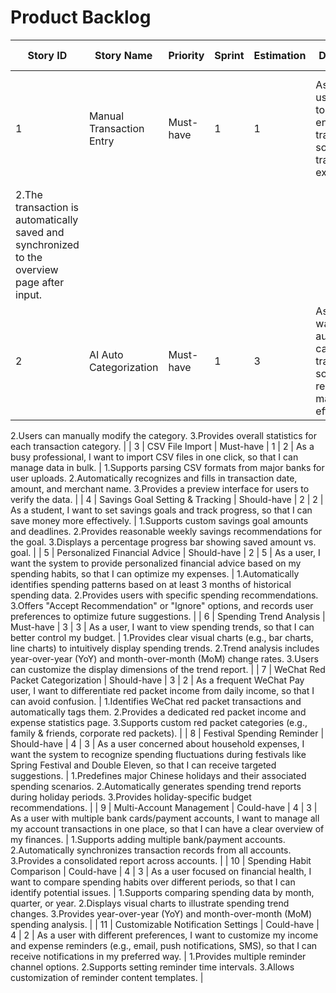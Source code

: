 # Product Backlog

| Story ID | Story Name | Priority | Sprint | Estimation | Description | Acceptance Criteria |
|----------|------------|----------|--------|------------|-------------|----------------------|
| 1 | Manual Transaction Entry | Must-have | 1 | 1 | As a regular user, I want to manually enter transactions, so that I can track daily expenses. | 1.Users can enter the amount, category, and date, and successfully save the transaction.
2.The transaction is automatically saved and synchronized to the overview page after input. |
| 2 | AI Auto Categorization | Must-have | 1 | 3 | As a user, I want AI to automatically categorize transactions, so that I can reduce manual effort. | 1.AI can automatically recognize transaction categories.
2.Users can manually modify the category.
3.Provides overall statistics for each transaction category. |
| 3 | CSV File Import | Must-have | 1 | 2 | As a busy professional, I want to import CSV files in one click, so that I can manage data in bulk. | 1.Supports parsing CSV formats from major banks for user uploads.
2.Automatically recognizes and fills in transaction date, amount, and merchant name.
3.Provides a preview interface for users to verify the data. |
| 4 | Savings Goal Setting & Tracking | Should-have | 2 | 2 | As a student, I want to set savings goals and track progress, so that I can save money more effectively. | 1.Supports custom savings goal amounts and deadlines.
2.Provides reasonable weekly savings recommendations for the goal.
3.Displays a percentage progress bar showing saved amount vs. goal. |
| 5 | Personalized Financial Advice | Should-have | 2 | 5 | As a user, I want the system to provide personalized financial advice based on my spending habits, so that I can optimize my expenses. | 1.Automatically identifies spending patterns based on at least 3 months of historical spending data.
2.Provides users with specific spending recommendations.
3.Offers "Accept Recommendation" or "Ignore" options, and records user preferences to optimize future suggestions. |
| 6 | Spending Trend Analysis | Must-have | 3 | 3 | As a user, I want to view spending trends, so that I can better control my budget. | 1.Provides clear visual charts (e.g., bar charts, line charts) to intuitively display spending trends.
2.Trend analysis includes year-over-year (YoY) and month-over-month (MoM) change rates.
3.Users can customize the display dimensions of the trend report. |
| 7 | WeChat Red Packet Categorization | Should-have | 3 | 2 | As a frequent WeChat Pay user, I want to differentiate red packet income from daily income, so that I can avoid confusion. | 1.Identifies WeChat red packet transactions and automatically tags them.
2.Provides a dedicated red packet income and expense statistics page.
3.Supports custom red packet categories (e.g., family & friends, corporate red packets). |
| 8 | Festival Spending Reminder | Should-have | 4 | 3 | As a user concerned about household expenses, I want the system to recognize spending fluctuations during festivals like Spring Festival and Double Eleven, so that I can receive targeted suggestions. | 1.Predefines major Chinese holidays and their associated spending scenarios.
2.Automatically generates spending trend reports during holiday periods.
3.Provides holiday-specific budget recommendations. |
| 9 | Multi-Account Management | Could-have | 4 | 3 | As a user with multiple bank cards/payment accounts, I want to manage all my account transactions in one place, so that I can have a clear overview of my finances. | 1.Supports adding multiple bank/payment accounts.
2.Automatically synchronizes transaction records from all accounts.
3.Provides a consolidated report across accounts. |
| 10 | Spending Habit Comparison | Could-have | 4 | 3 | As a user focused on financial health, I want to compare spending habits over different periods, so that I can identify potential issues. | 1.Supports comparing spending data by month, quarter, or year.
2.Displays visual charts to illustrate spending trend changes.
3.Provides year-over-year (YoY) and month-over-month (MoM) spending analysis. |
| 11 | Customizable Notification Settings | Could-have | 4 | 2 | As a user with different preferences, I want to customize my income and expense reminders (e.g., email, push notifications, SMS), so that I can receive notifications in my preferred way. | 1.Provides multiple reminder channel options.
2.Supports setting reminder time intervals.
3.Allows customization of reminder content templates. |